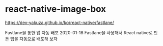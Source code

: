 # react-native-image-box

https://dev-yakuza.github.io/ko/react-native/fastlane/

Fastlane을 통한 앱 자동 배포
 2020-01-18
Fastlane을 사용해서 React native로 만든 앱을 자동으로 배포해 보자
